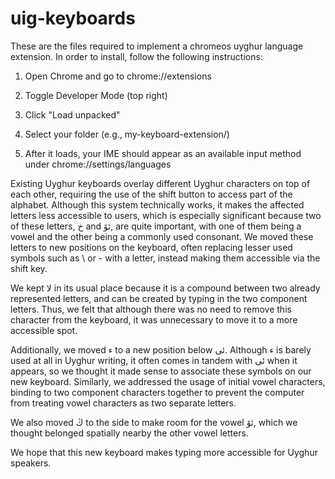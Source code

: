 # uig-keyboards

These are the files required to implement a chromeos uyghur language extension. In order to install, follow the following instructions:

1) Open Chrome and go to chrome://extensions

2) Toggle Developer Mode (top right)

3) Click "Load unpacked"

4) Select your folder (e.g., my-keyboard-extension/)

5) After it loads, your IME should appear as an available input method under chrome://settings/languages

Existing Uyghur keyboards overlay different Uyghur characters on top of each other, requiring the use of the shift button to access part of the alphabet. Although this system technically works, it makes the affected letters less accessible to users, which is especially significant because two of these letters, خ‎ and ئۆ‎, are quite important, with one of them being a vowel and the other being a commonly used consonant. We moved these letters to new positions on the keyboard, often replacing lesser used symbols such as \ or - with a letter, instead making them accessible via the shift key.

We kept لا in its usual place because it is a compound between two already represented letters, and can be created by typing in the two component letters. Thus, we felt that although there was no need to remove this character from the keyboard, it was unnecessary to move it to a more accessible spot.

Additionally, we moved ء to a new position below ئى. Although ء is barely used at all in Uyghur writing, it often comes in tandem with ئى when it appears, so we thought it made sense to associate these symbols on our new keyboard. Similarly, we addressed the usage of initial vowel characters, binding to two component characters together to prevent the computer from treating vowel characters as two separate letters.

We also moved ڭ to the side to make room for the vowel ئۆ, which we thought belonged spatially nearby the other vowel letters.

We hope that this new keyboard makes typing more accessible for Uyghur speakers.
